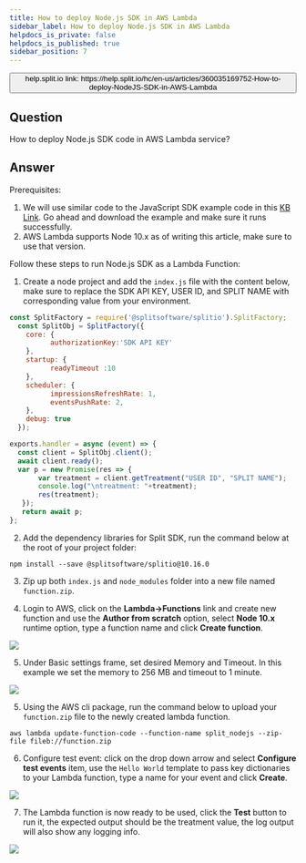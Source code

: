 ```yaml
---
title: How to deploy Node.js SDK in AWS Lambda
sidebar_label: How to deploy Node.js SDK in AWS Lambda
helpdocs_is_private: false
helpdocs_is_published: true
sidebar_position: 7
---
```


<p>
  <button style={{borderRadius:'8px', border:'1px', fontFamily:'Courier New', fontWeight:'800', textAlign:'left'}}> help.split.io link: https://help.split.io/hc/en-us/articles/360035169752-How-to-deploy-NodeJS-SDK-in-AWS-Lambda </button>
</p>

## Question

How to deploy Node.js SDK code in AWS Lambda service?

## Answer

Prerequisites:

1. We will use similar code to the JavaScript SDK example code in this [KB Link](https://github.com/Split-Community/Split-SDKs-Examples/tree/main/JavaScript-SDK). Go ahead and download the example and make sure it runs successfully.
2. AWS Lambda supports Node 10.x as of writing this article, make sure to use that version.

Follow these steps to run Node.js SDK as a Lambda Function:

1. Create a node project and add the `index.js` file with the content below, make sure to replace the SDK API KEY, USER ID, and SPLIT NAME with corresponding value from your environment.

```javascript
const SplitFactory = require('@splitsoftware/splitio').SplitFactory;
  const SplitObj = SplitFactory({
    core: {
          authorizationKey:'SDK API KEY'
    },
    startup: {
          readyTimeout :10
    },
    scheduler: {
          impressionsRefreshRate: 1,
          eventsPushRate: 2,
    },
    debug: true
  });

exports.handler = async (event) => {
  const client = SplitObj.client();
  await client.ready();
  var p = new Promise(res => {
       var treatment = client.getTreatment("USER ID", "SPLIT NAME");
       console.log("\ntreatment: "+treatment);
       res(treatment);
   });
   return await p;
};
```

2. Add the dependency libraries for Split SDK, run the command below at the root of your project folder:
  ```
npm install --save @splitsoftware/splitio@10.16.0
```

3. Zip up both `index.js` and `node_modules` folder into a new file named `function.zip`.

4. Login to AWS, click on the **Lambda->Functions** link and create new function and use the **Author from scratch** option, select **Node 10.x** runtime option, type a function name and click **Create function**.

![](https://help.split.io/hc/article_attachments/360041500292/Screen_Shot_2019-10-24_at_1.41.50_PM.png)

5. Under Basic settings frame, set desired Memory and Timeout. In this example we set the memory to 256 MB and timeout to 1 minute.

![](https://help.split.io/hc/article_attachments/360041501711/Screen_Shot_2019-10-24_at_3.16.58_PM.png)

5. Using the AWS cli package, run the command below to upload your `function.zip` file to the newly created lambda function. 
  ```
aws lambda update-function-code --function-name split_nodejs --zip-file fileb://function.zip
```

6. Configure test event: click on the drop down arrow and select **Configure test events** item, use the `Hello World` template to pass key dictionaries to your Lambda function, type a name for your event and click **Create**.

![](https://help.split.io/hc/article_attachments/360039476332/Screen_Shot_2019-09-26_at_12.26.13_PM.png)

7. The Lambda function is now ready to be used, click the **Test** button to run it, the expected output should be the treatment value, the log output will also show any logging info.

![](https://help.split.io/hc/article_attachments/360041500532/Screen_Shot_2019-10-24_at_3.24.01_PM.png)